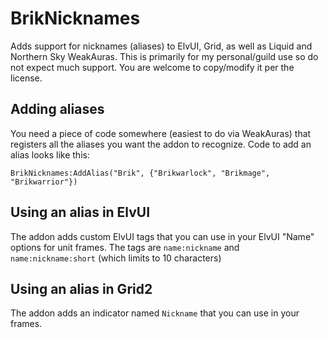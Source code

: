 # BrikNicknames
Adds support for nicknames (aliases) to ElvUI, Grid, as well as Liquid and Northern Sky WeakAuras. This is primarily for my personal/guild use so do not expect much support. You are welcome to copy/modify it per the license.

## Adding aliases
You need a piece of code somewhere (easiest to do via WeakAuras) that registers all the aliases you want the addon to recognize. Code to add an alias looks like this:

```
BrikNicknames:AddAlias("Brik", {"Brikwarlock", "Brikmage", "Brikwarrior"})
```

## Using an alias in ElvUI
The addon adds custom ElvUI tags that you can use in your ElvUI "Name" options for unit frames. The tags are `name:nickname` and `name:nickname:short` (which limits to 10 characters)

## Using an alias in Grid2
The addon adds an indicator named `Nickname` that you can use in your frames.
